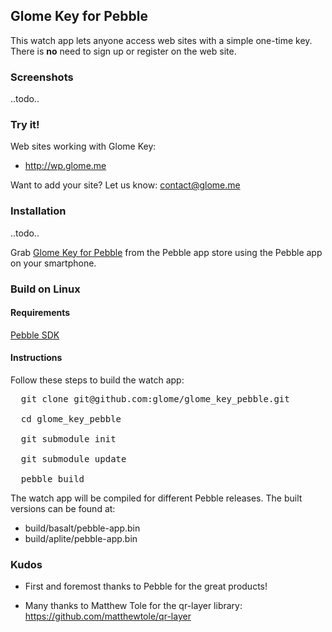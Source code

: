 ## Glome Key for Pebble

This watch app lets anyone access web sites with a simple one-time key.
There is __no__ need to sign up or register on the web site.

### Screenshots

..todo..

### Try it!

Web sites working with Glome Key:

* http://wp.glome.me

Want to add your site? Let us know: contact@glome.me

### Installation

..todo..

Grab [Glome Key for Pebble](todo) from the Pebble app store using the
Pebble app on your smartphone.

### Build on Linux

#### Requirements

[Pebble SDK](https://developer.getpebble.com/sdk/install/linux/)

#### Instructions

Follow these steps to build the watch app:

<pre>
  git clone git@github.com:glome/glome_key_pebble.git

  cd glome_key_pebble

  git submodule init

  git submodule update

  pebble build
</pre>

The watch app will be compiled for different Pebble releases. The built
versions can be found at:

  * build/basalt/pebble-app.bin
  * build/aplite/pebble-app.bin

### Kudos

* First and foremost thanks to Pebble for the great products!

* Many thanks to Matthew Tole for the qr-layer library:
  https://github.com/matthewtole/qr-layer
